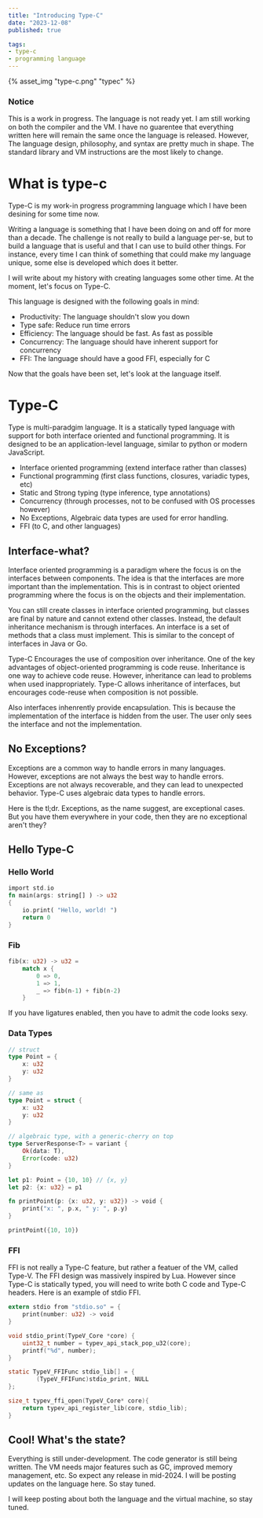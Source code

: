 ```yaml
---
title: "Introducing Type-C"
date: "2023-12-08"
published: true

tags:
- type-c
- programming language
---
```


<!-- excerpt -->
{% asset_img "type-c.png" "typec" %}

### Notice
This is a work in progress. The language is not ready yet. I am still working on both the compiler and the VM.
I have no guarentee that everything written here will remain the same once the language is released.
However, The language design, philosophy, and syntax are pretty much in shape. The standard library
and VM instructions are the most likely to change.

# What is type-c
Type-C is my work-in progress programming language which I have been desining for some time now. 

Writing a language is something that I have been doing on and off for more than a decade. The challenge is not really to build a language per-se, but to build a language that is useful and that I can use to build other things. For instance, every time I can think of something that could make my language unique, some else is developed which does it better.

I will write about my history with creating languages some other time. At the moment, let's focus on Type-C.

This language is designed with the following goals in mind:
- Productivity: The language shouldn't slow you down
- Type safe: Reduce run time errors
- Efficiency: The language should be fast. As fast as possible
- Concurrency: The language should have inherent support for concurrency
- FFI: The language should have a good FFI, especially for C

Now that the goals have been set, let's look at the language itself.

# Type-C
Type is multi-paradgim language. It is a statically typed language with support for both interface oriented and functional programming. It is designed to be an application-level language, similar to python or modern JavaScript.

- Interface oriented programming (extend interface rather than classes)
- Functional programming (first class functions, closures, variadic types, etc)
- Static and Strong typing (type inference, type annotations)
- Concurrency (through processes, not to be confused with OS processes however)
- No Exceptions, Algebraic data types are used for error handling.
- FFI (to C, and other languages)

## Interface-what?
Interface oriented programming is a paradigm where the focus is on the interfaces between components. The idea is that the interfaces are more important than the implementation. This is in contrast to object oriented programming where the focus is on the objects and their implementation. 

You can still create classes in interface oriented programming, but classes are final by nature and cannot extend other classes. Instead, the default inheritance mechanism is through interfaces. An interface is a set of methods that a class must implement. This is similar to the concept of interfaces in Java or Go. 

Type-C Encourages the use of composition over inheritance. One of the key advantages of object-oriented programming is code reuse. Inheritance is one way to achieve code reuse. However, inheritance can lead to problems when used inappropriately. Type-C allows inheritance of interfaces, but encourages code-reuse when composition is not possible.

Also interfaces inhenrently provide encapsulation. This is because the implementation of the interface is hidden from the user. The user only sees the interface and not the implementation.

## No Exceptions?
Exceptions are a common way to handle errors in many languages. However, exceptions are not always the best way to handle errors. Exceptions are not always recoverable, and they can lead to unexpected behavior. Type-C uses algebraic data types to handle errors. 

Here is the tl;dr. Exceptions, as the name suggest, are exceptional cases. But you have them everywhere in your code, then they are no exceptional aren't they?

## Hello Type-C

### Hello World
```rust
import std.io 
fn main(args: string[] ) -> u32 
{ 
    io.print( "Hello, world! ") 
    return 0 
}
```

### Fib
```rust
fib(x: u32) -> u32 = 
    match x { 
        0 => 0, 
        1 => 1, 
        _ => fib(n-1) + fib(n-2) 
    }
```
If you have ligatures enabled, then you have to admit the code looks sexy.

### Data Types
```rust
// struct
type Point = {
    x: u32
    y: u32
}

// same as
type Point = struct {
    x: u32
    y: u32
}

// algebraic type, with a generic-cherry on top
type ServerResponse<T> = variant {
    Ok(data: T),
    Error(code: u32)
}

let p1: Point = {10, 10} // {x, y}
let p2: {x: u32} = p1

fn printPoint(p: {x: u32, y: u32}) -> void {
    print("x: ", p.x, " y: ", p.y)
}

printPoint({10, 10})
```

### FFI
FFI is not really a Type-C feature, but rather a featuer of the VM, called Type-V. 
The FFI design was massively inspired by Lua. However since Type-C is statically typed,
you will need to write both C code and Type-C headers. Here is an example of stdio FFI.

```rust
extern stdio from "stdio.so" = {
    print(number: u32) -> void
}
```

```c
void stdio_print(TypeV_Core *core) {
    uint32_t number = typev_api_stack_pop_u32(core);
    printf("%d", number);
}

static TypeV_FFIFunc stdio_lib[] = {
        (TypeV_FFIFunc)stdio_print, NULL
};

size_t typev_ffi_open(TypeV_Core* core){
    return typev_api_register_lib(core, stdio_lib);
}
```

## Cool! What's the state?
Everything is still under-development. The code generator is still being written. The VM needs major features such as GC, improved memory management, etc.
So expect any release in mid-2024. I will be posting updates on the language here. So stay tuned.

I will keep posting about both the language and the virtual machine, so stay tuned.
